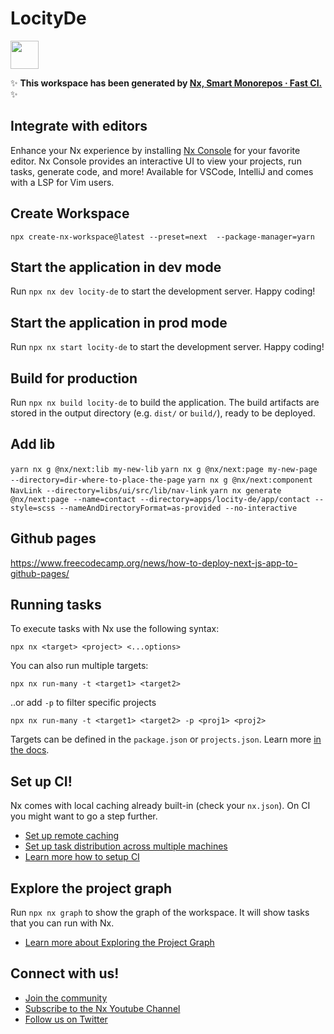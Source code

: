 # LocityDe

<a alt="Nx logo" href="https://nx.dev" target="_blank" rel="noreferrer"><img src="https://raw.githubusercontent.com/nrwl/nx/master/images/nx-logo.png" width="45"></a>

✨ **This workspace has been generated by [Nx, Smart Monorepos · Fast CI.](https://nx.dev)** ✨

## Integrate with editors

Enhance your Nx experience by installing [Nx Console](https://nx.dev/nx-console) for your favorite editor. Nx Console
provides an interactive UI to view your projects, run tasks, generate code, and more! Available for VSCode, IntelliJ and
comes with a LSP for Vim users.

## Create Workspace

`npx create-nx-workspace@latest --preset=next  --package-manager=yarn`

## Start the application in dev mode

Run `npx nx dev locity-de` to start the development server. Happy coding!

## Start the application in prod mode

Run `npx nx start locity-de` to start the development server. Happy coding!

## Build for production

Run `npx nx build locity-de` to build the application. The build artifacts are stored in the output directory (e.g. `dist/` or `build/`), ready to be deployed.

## Add lib

`yarn nx g @nx/next:lib my-new-lib`
`yarn nx g @nx/next:page my-new-page --directory=dir-where-to-place-the-page`
`yarn nx g @nx/next:component NavLink --directory=libs/ui/src/lib/nav-link`
`yarn nx generate @nx/next:page --name=contact --directory=apps/locity-de/app/contact --style=scss --nameAndDirectoryFormat=as-provided --no-interactive`

## Github pages

https://www.freecodecamp.org/news/how-to-deploy-next-js-app-to-github-pages/

## Running tasks

To execute tasks with Nx use the following syntax:

```
npx nx <target> <project> <...options>
```

You can also run multiple targets:

```
npx nx run-many -t <target1> <target2>
```

..or add `-p` to filter specific projects

```
npx nx run-many -t <target1> <target2> -p <proj1> <proj2>
```

Targets can be defined in the `package.json` or `projects.json`. Learn more [in the docs](https://nx.dev/features/run-tasks).

## Set up CI!

Nx comes with local caching already built-in (check your `nx.json`). On CI you might want to go a step further.

- [Set up remote caching](https://nx.dev/features/share-your-cache)
- [Set up task distribution across multiple machines](https://nx.dev/nx-cloud/features/distribute-task-execution)
- [Learn more how to setup CI](https://nx.dev/recipes/ci)

## Explore the project graph

Run `npx nx graph` to show the graph of the workspace.
It will show tasks that you can run with Nx.

- [Learn more about Exploring the Project Graph](https://nx.dev/core-features/explore-graph)

## Connect with us!

- [Join the community](https://nx.dev/community)
- [Subscribe to the Nx Youtube Channel](https://www.youtube.com/@nxdevtools)
- [Follow us on Twitter](https://twitter.com/nxdevtools)
